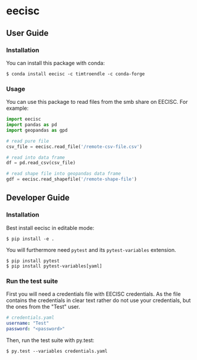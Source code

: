 # eecisc

## User Guide

### Installation

You can install this package with conda:

    $ conda install eecisc -c timtroendle -c conda-forge

### Usage

You can use this package to read files from the smb share on EECISC. For example:

```python
import eecisc
import pandas as pd
import geopandas as gpd

# read pure file
csv_file = eecisc.read_file('/remote-csv-file.csv')

# read into data frame
df = pd.read_csv(csv_file)

# read shape file into geopandas data frame
gdf = eecisc.read_shapefile('/remote-shape-file')
```

## Developer Guide

### Installation

Best install eecisc in editable mode:

    $ pip install -e .

You will furthermore need ``pytest`` and its ``pytest-variables`` extension.

    $ pip install pytest
    $ pip install pytest-variables[yaml]

### Run the test suite

First you will need a credentials file with EECISC credentials. As the file contains the credentials in clear text rather do not use your credentials, but the ones from the "Test" user.

```yaml
# credentials.yaml
username: "Test"
password: "<password>"
```

Then, run the test suite with py.test:

    $ py.test --variables credentials.yaml
